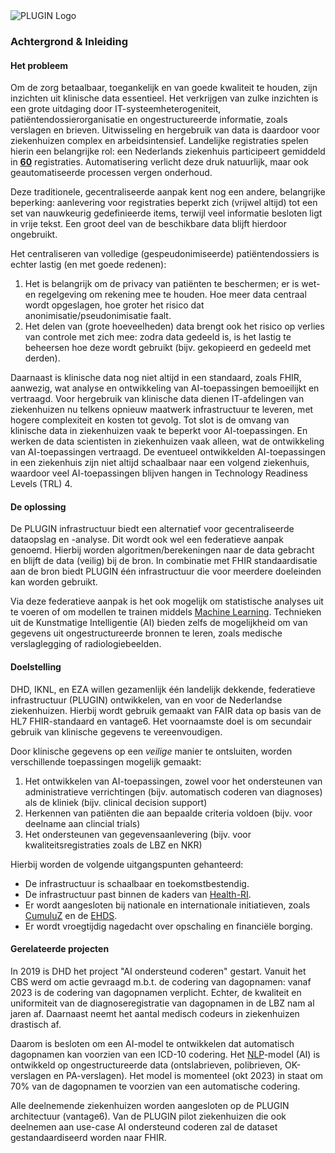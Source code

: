 
<img src="assets/images/plugin-main-blue-large_ecg-nobg.svg" class="figure-img img-responsive img-rounded center-block" alt="PLUGIN Logo">
<div style="clear:both;"></div>

### Achtergrond & Inleiding
#### Het probleem
Om de zorg betaalbaar, toegankelijk en van goede kwaliteit te houden, zijn inzichten uit klinische data essentieel. Het verkrijgen van zulke inzichten is een grote uitdaging door IT-systeemheterogeniteit, patiëntendossierorganisatie en ongestructureerde informatie, zoals verslagen en brieven. Uitwisseling en hergebruik van data is daardoor voor ziekenhuizen complex en arbeidsintensief. Landelijke registraties spelen hierin een belangrijke rol: een Nederlands ziekenhuis participeert gemiddeld in [**60**](https://www.atr-regeldruk.nl/wp-content/uploads/2023/06/19-U052-Min-VWS-Uitvoeringsregeling-Wkkgz-ivm-regie-op-kwaliteitsregistraties-w.g.pdf) registraties. Automatisering verlicht deze druk natuurlijk, maar ook geautomatiseerde processen vergen onderhoud.

Deze traditionele, gecentraliseerde aanpak kent nog een andere, belangrijke beperking: aanlevering voor registraties beperkt zich (vrijwel altijd) tot een set van nauwkeurig gedefinieerde items, terwijl veel informatie besloten ligt in vrije tekst. Een groot deel van de beschikbare data blijft hierdoor ongebruikt.

Het centraliseren van volledige (gespeudonimiseerde) patiëntendossiers is echter lastig (en met goede redenen):
1. Het is belangrijk om de privacy van patiënten te beschermen; er is wet- en regelgeving om rekening mee te houden. Hoe meer data centraal wordt opgeslagen, hoe groter het risico dat anonimisatie/pseudonimisatie faalt.
1. Het delen van (grote hoeveelheden) data brengt ook het risico op verlies van controle met zich mee: zodra data gedeeld is, is het lastig te beheersen hoe deze wordt gebruikt (bijv. gekopieerd en gedeeld met derden).

Daarnaast is klinische data nog niet altijd in een standaard, zoals FHIR, aanwezig, wat analyse en ontwikkeling van AI-toepassingen bemoeilijkt en vertraagd. Voor hergebruik van klinische data dienen IT-afdelingen van ziekenhuizen nu telkens opnieuw maatwerk infrastructuur te leveren, met hogere complexiteit en kosten tot gevolg. Tot slot is de omvang van klinische data in ziekenhuizen vaak te beperkt voor AI-toepassingen. En werken de data scientisten in ziekenhuizen vaak alleen, wat de ontwikkeling van AI-toepassingen vertraagd. De eventueel ontwikkelden AI-toepassingen in een ziekenhuis zijn niet altijd schaalbaar naar een volgend ziekenhuis, waardoor veel AI-toepassingen blijven hangen in Technology Readiness Levels (TRL) 4.

#### De oplossing
De PLUGIN infrastructuur biedt een alternatief voor gecentraliseerde dataopslag en -analyse. Dit wordt ook wel een federatieve aanpak genoemd. Hierbij worden algoritmen/berekeningen naar de data gebracht en blijft de data (veilig) bij de bron. In combinatie met FHIR standaardisatie aan de bron biedt PLUGIN één infrastructuur die voor meerdere doeleinden kan worden gebruikt.

Via deze federatieve aanpak is het ook mogelijk om statistische analyses uit te voeren of om modellen te trainen middels [Machine Learning](https://en.wikipedia.org/wiki/Machine_learning). Technieken uit de Kunstmatige Intelligentie (AI) bieden zelfs de mogelijkheid om van gegevens uit ongestructureerde bronnen te leren, zoals medische verslaglegging of radiologiebeelden.


#### Doelstelling
DHD, IKNL, en EZA willen gezamenlijk één landelijk dekkende, federatieve infrastructuur (PLUGIN) ontwikkelen, van en voor de Nederlandse ziekenhuizen. Hierbij wordt gebruik gemaakt van FAIR data op basis van de HL7 FHIR-standaard en vantage6. Het voornaamste doel is om secundair gebruik van klinische gegevens te vereenvoudigen.

Door klinische gegevens op een _veilige_ manier te ontsluiten, worden verschillende toepassingen mogelijk gemaakt:

1. Het ontwikkelen van AI-toepassingen, zowel voor het ondersteunen van administratieve verrichtingen (bijv. automatisch coderen van diagnoses) als de kliniek (bijv. clinical decision support)
1. Herkennen van patiënten die aan bepaalde criteria voldoen (bijv. voor deelname aan clincial trials)
1. Het ondersteunen van gegevensaanlevering (bijv. voor kwaliteitsregistraties zoals de LBZ en NKR)


Hierbij worden de volgende uitgangspunten gehanteerd:

* De infrastructuur is schaalbaar en toekomstbestendig.
* De infrastructuur past binnen de kaders van [Health-RI](https://www.health-ri.nl).
* Er wordt aangesloten bij nationale en internationale initiatieven, zoals [CumuluZ](https://www.cumuluz.org) en de [EHDS](https://health.ec.europa.eu/ehealth-digital-health-and-care/european-health-data-space_en).
* Er wordt vroegtijdig nagedacht over opschaling en financiële borging.


#### Gerelateerde projecten
In 2019 is DHD het project "AI ondersteund coderen" gestart. Vanuit het CBS werd om actie gevraagd m.b.t. de codering van dagopnamen: vanaf 2023 is de codering van dagopnamen verplicht. Echter, de kwaliteit en uniformiteit van de diagnoseregistratie van dagopnamen in de LBZ nam al jaren af. Daarnaast neemt het aantal medisch codeurs in ziekenhuizen drastisch af.

Daarom is besloten om een AI-model te ontwikkelen dat automatisch dagopnamen kan voorzien van een ICD-10 codering. Het [NLP](https://en.wikipedia.org/wiki/Natural_language_processing)-model (AI) is ontwikkeld op ongestructureerde data (ontslabrieven, polibrieven, OK-verslagen en PA-verslagen). Het model is momenteel (okt 2023) in staat om 70% van de dagopnamen te voorzien van een automatische codering.

Alle deelnemende ziekenhuizen worden aangesloten op de PLUGIN architectuur (vantage6). Van de PLUGIN pilot ziekenhuizen die ook deelnemen aan use-case AI ondersteund coderen zal de dataset gestandaardiseerd worden naar FHIR.

